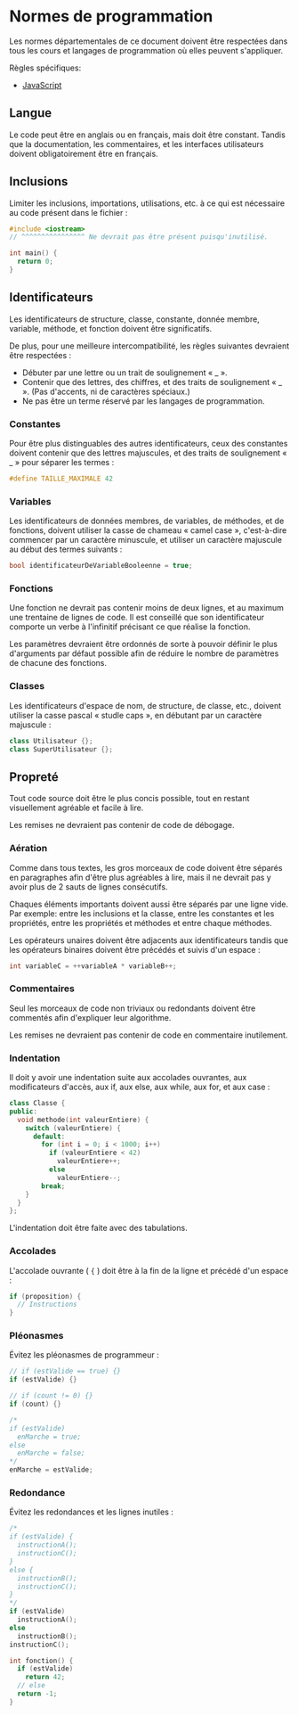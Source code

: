 # Normes de programmation

Les normes départementales de ce document doivent être respectées dans tous les cours et langages de programmation où elles peuvent s'appliquer.

Règles spécifiques:

  - [JavaScript](NormesJS.md)

## Langue

Le code peut être en anglais ou en français, mais doit être constant. Tandis que la documentation, les commentaires, et les interfaces utilisateurs doivent obligatoirement être en français.

## Inclusions ##

Limiter les inclusions, importations, utilisations, etc. à ce qui est nécessaire au code présent dans le fichier :

```cpp
#include <iostream>
// ^^^^^^^^^^^^^^^^ Ne devrait pas être présent puisqu'inutilisé.

int main() {
  return 0;
}
```

## Identificateurs

Les identificateurs de structure, classe, constante, donnée membre, variable, méthode, et fonction doivent être significatifs.

De plus, pour une meilleure intercompatibilité, les règles suivantes devraient être respectées :

- Débuter par une lettre ou un trait de soulignement « _ ».
- Contenir que des lettres, des chiffres, et des traits de soulignement « _ ». (Pas d'accents, ni de caractères spéciaux.)
- Ne pas être un terme réservé par les langages de programmation.

### Constantes

Pour être plus distinguables des autres identificateurs, ceux des constantes doivent contenir que des lettres majuscules, et des traits de soulignement « _ » pour séparer les termes :

```cpp
#define TAILLE_MAXIMALE 42
```

### Variables

Les identificateurs de données membres, de variables, de méthodes, et de fonctions, doivent utiliser la casse de chameau « camel case », c'est-à-dire commencer par un caractère minuscule, et utiliser un caractère majuscule au début des termes suivants :

```cpp
bool identificateurDeVariableBooleenne = true;
```

### Fonctions

Une fonction ne devrait pas contenir moins de deux lignes, et au maximum une trentaine de lignes de code. Il est conseillé que son identificateur comporte un verbe à l'infinitif précisant ce que réalise la fonction.

Les paramètres devraient être ordonnés de sorte à pouvoir définir le plus d'arguments par défaut possible afin de réduire le nombre de paramètres de chacune des fonctions.

### Classes

Les identificateurs d'espace de nom, de structure, de classe, etc., doivent utiliser la casse pascal « studle caps », en débutant par un caractère majuscule :

```cpp
class Utilisateur {};
class SuperUtilisateur {};
```

## Propreté

Tout code source doit être le plus concis possible, tout en restant visuellement agréable et facile à lire.

Les remises ne devraient pas contenir de code de débogage.

### Aération

Comme dans tous textes, les gros morceaux de code doivent être séparés en paragraphes afin d'être plus agréables à lire, mais il ne devrait pas y avoir plus de 2 sauts de lignes consécutifs.

Chaques éléments importants doivent aussi être séparés par une ligne vide. Par exemple: entre les inclusions et la classe, entre les constantes et les propriétés, entre les propriétés et méthodes et entre chaque méthodes.

Les opérateurs unaires doivent être adjacents aux identificateurs tandis que les opérateurs binaires doivent être précédés et suivis d'un espace :

```cpp
int variableC = ++variableA * variableB++;
```

### Commentaires

Seul les morceaux de code non triviaux ou redondants doivent être commentés afin d'expliquer leur algorithme.

Les remises ne devraient pas contenir de code en commentaire inutilement.

### Indentation

Il doit y avoir une indentation suite aux accolades ouvrantes, aux modificateurs d'accès, aux if, aux else, aux while, aux for, et aux case :

```cpp
class Classe {
public:
  void methode(int valeurEntiere) {
    switch (valeurEntiere) {
      default:
        for (int i = 0; i < 1000; i++)
          if (valeurEntiere < 42)
            valeurEntiere++;
          else
            valeurEntiere--;          
        break;
    }
  }
};
```

L'indentation doit être faite avec des tabulations.

### Accolades

L'accolade ouvrante ( `{` ) doit être à la fin de la ligne et précédé d'un espace :

```cpp
if (proposition) {
  // Instructions
}
```

### Pléonasmes

Évitez les pléonasmes de programmeur :

```cpp
// if (estValide == true) {}
if (estValide) {}

// if (count != 0) {}
if (count) {}

/*
if (estValide)
  enMarche = true;
else
  enMarche = false;
*/
enMarche = estValide;
```

### Redondance

Évitez les redondances et les lignes inutiles :

```cpp
/*
if (estValide) {
  instructionA();
  instructionC();
}
else {
  instructionB();
  instructionC();
}
*/
if (estValide)
  instructionA();
else
  instructionB();
instructionC();

int fonction() {
  if (estValide)
    return 42;
  // else
  return -1;
}
```

